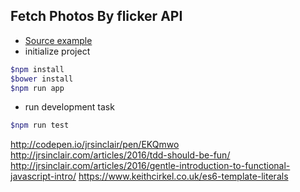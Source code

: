 ## Fetch Photos By flicker API

- [Source example](http://jrsinclair.com/articles/2016/gentle-introduction-to-javascript-tdd-intro/)
- initialize project
```bash
$npm install
$bower install
$npm run app
```
- run development task
```bash
$npm run test
```

http://codepen.io/jrsinclair/pen/EKQmwo
http://jrsinclair.com/articles/2016/tdd-should-be-fun/
http://jrsinclair.com/articles/2016/gentle-introduction-to-functional-javascript-intro/
https://www.keithcirkel.co.uk/es6-template-literals
